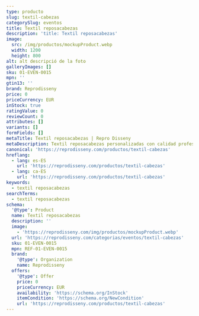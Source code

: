```yaml
---
type: producto
slug: textil-cabezas
categorySlug: eventos
title: Textil reposacabezas
description: 'title: Textil reposacabezas'
image:
  src: /img/productos/mockupProduct.webp
  width: 1200
  height: 800
alt: alt descripció de la foto
galleryImages: []
sku: 01-EVEN-0015
mpn: ''
gtin13: ''
brand: Reprodisseny
price: 0
priceCurrency: EUR
inStock: true
ratingValue: 0
reviewCount: 0
attributes: []
variants: []
formFields: []
metaTitle: Textil reposacabezas | Repro Disseny
metaDescription: Textil reposacabezas personalizadas con calidad profesional en Cataluña.
canonical: 'https://reprodisseny.com/productos/textil-cabezas'
hreflang:
  - lang: es-ES
    url: 'https://reprodisseny.com/productos/textil-cabezas'
  - lang: ca-ES
    url: 'https://reprodisseny.com/productos/textil-cabezas'
keywords:
  - textil reposacabezas
searchTerms:
  - textil reposacabezas
schema:
  '@type': Product
  name: Textil reposacabezas
  description: ''
  image:
    - 'https://reprodisseny.com/img/productos/mockupProduct.webp'
  url: 'https://reprodisseny.com/categorias/eventos/textil-cabezas'
  sku: 01-EVEN-0015
  mpn: REF-01-EVEN-0015
  brand:
    '@type': Organization
    name: Reprodisseny
  offers:
    '@type': Offer
    price: 0
    priceCurrency: EUR
    availability: 'https://schema.org/InStock'
    itemCondition: 'https://schema.org/NewCondition'
    url: 'https://reprodisseny.com/productos/textil-cabezas'
---
```


